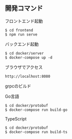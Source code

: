 #


## 開発コマンド

フロントエンド起動
```
$ cd frontend
$ npm run serve
```

バックエンド起動
```
$ cd docker/server
$ docker-compose up -d
```

ブラウザでアクセス
```
http://localhost:8080
```


grpcのビルド  

Go言語
```
$ cd docker/protobuf
$ docker-compose run build-go
```

TypeScript
```
$ cd docker/protobuf
$ docker-compose run build-ts
```